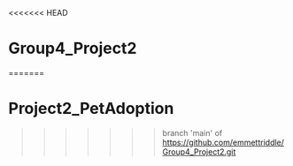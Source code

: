 <<<<<<< HEAD
# Group4_Project2
=======
# Project2_PetAdoption
>>>>>>> branch 'main' of https://github.com/emmettriddle/Group4_Project2.git
